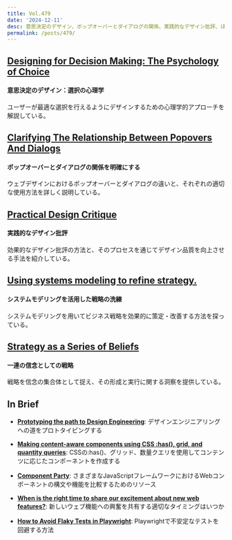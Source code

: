 ```yaml
---
title: Vol.479
date: '2024-12-11'
desc: 意思決定のデザイン、ポップオーバーとダイアログの関係、実践的なデザイン批評、ほか計10リンク
permalink: /posts/479/
---
```


## [Designing for Decision Making: The Psychology of Choice](https://newsletters.feedbinusercontent.com/cda/cdabe4001fe3f07f9a8aa899f4f4fac8adb6fd8c.html)
#### 意思決定のデザイン：選択の心理学

ユーザーが最適な選択を行えるようにデザインするための心理学的アプローチを解説している。

## [Clarifying The Relationship Between Popovers And Dialogs](https://css-tricks.com/clarifying-the-relationship-between-popovers-and-dialogs/)
#### ポップオーバーとダイアログの関係を明確にする

ウェブデザインにおけるポップオーバーとダイアログの違いと、それぞれの適切な使用方法を詳しく説明している。

## [Practical Design Critique](https://darrinhenein.com/blog/practical-design-critique/)
#### 実践的なデザイン批評

効果的なデザイン批評の方法と、そのプロセスを通じてデザイン品質を向上させる手法を紹介している。

## [Using systems modeling to refine strategy.](https://lethain.com/strategy-systems-modeling/)
#### システムモデリングを活用した戦略の洗練

システムモデリングを用いてビジネス戦略を効果的に策定・改善する方法を探っている。

## [Strategy as a Series of Beliefs](https://kellblog.com/2024/05/12/strategy-as-a-series-of-beliefs/)
#### 一連の信念としての戦略

戦略を信念の集合体として捉え、その形成と実行に関する洞察を提供している。

## In Brief

- **[Prototyping the path to Design Engineering](https://slack.design/articles/prototyping-the-path-to-design-engineering/)**: デザインエンジニアリングへの道をプロトタイピングする

- **[Making content-aware components using CSS :has(), grid, and quantity queries](https://piccalil.li/blog/making-content-aware-components-using-css-has-grid-and-quantity-queries/)**: CSSの:has()、グリッド、数量クエリを使用してコンテンツに応じたコンポーネントを作成する

- **[Component Party](https://component-party.dev/)**: さまざまなJavaScriptフレームワークにおけるWebコンポーネントの構文や機能を比較するためのリソース

- **[When is the right time to share our excitement about new web features?](https://rachelandrew.co.uk/archives/2024/11/15/when-is-the-right-time-to-share-our-excitement-about-new-web-features/)**: 新しいウェブ機能への興奮を共有する適切なタイミングはいつか

- **[How to Avoid Flaky Tests in Playwright](https://semaphoreci.com/blog/flaky-tests-playwright)**: Playwrightで不安定なテストを回避する方法
